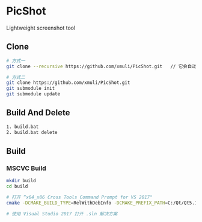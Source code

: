 

# PicShot

Lightweight screenshot tool



## Clone

```bash
# 方式一
git clone --recursive https://github.com/xmuli/PicShot.git   // 它会自动初始化并更新每一个子模块

# 方式二
git clone https://github.com/xmuli/PicShot.git
git submodule init
git submodule update
```



## Build And Delete

```bash
1. build.bat 
2. build.bat delete 
```



## Build

### MSCVC Build

```bash
mkdir build
cd build

# 打开 “x64_x86 Cross Tools Command Prompt for VS 2017"
cmake -DCMAKE_BUILD_TYPE=RelWithDebInfo -DCMAKE_PREFIX_PATH=C:/Qt/Qt5.12.11/5.12.11/msvc2017 -G "Visual Studio 15 2017" -A Win32 ..

# 使用 Visual Studio 2017 打开 .sln 解决方案
```





